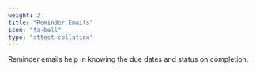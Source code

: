 ```yaml
---
weight: 2
title: "Reminder Emails"
icon: "fa-bell"
type: "attest-collation"
---
```

Reminder emails help in knowing the due dates and status on completion.
